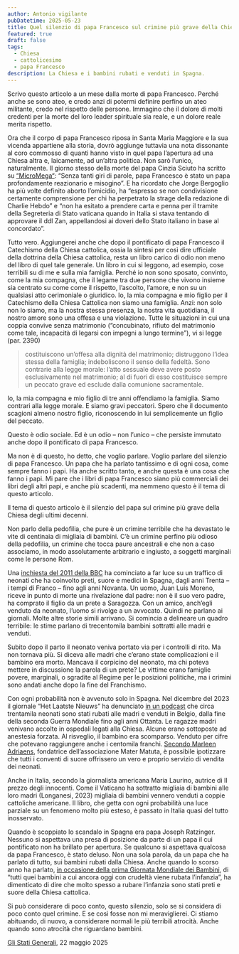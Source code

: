 ```yaml
---
author: Antonio vigilante
pubDatetime: 2025-05-23
title: Quel silenzio di papa Francesco sul crimine più grave della Chiesa
featured: true
draft: false
tags:
  - Chiesa
  - cattolicesimo
  - papa Francesco
description: La Chiesa e i bambini rubati e venduti in Spagna.
---
```

 

Scrivo questo articolo a un mese dalla morte di papa Francesco. Perché anche se sono ateo, e credo anzi di potermi definire perfino un ateo militante, credo nel rispetto delle persone. Immagino che il dolore di molti credenti per la morte del loro leader spirituale sia reale, e un dolore reale merita rispetto.

Ora che il corpo di papa Francesco riposa in Santa Maria Maggiore e la sua vicenda appartiene alla storia, dovrò aggiunge tuttavia una nota dissonante al coro commosso di quanti hanno visto in quel papa l’apertura ad una Chiesa altra e, laicamente, ad un’altra politica. Non sarò l’unico, naturalmente. Il giorno stesso della morte del papa Cinzia Sciuto ha scritto su [“MicroMega“](https://www.uaar.it/uaar/archivio/archivio1999/attualita17.html/): “Senza tanti giri di parole, papa Francesco è stato un papa profondamente reazionario e misogino”. E ha ricordato che Jorge Bergoglio ha più volte definito aborto l’omicidio, ha “espresso se non condivisione certamente comprensione per chi ha perpetrato la strage della redazione di Charlie Hebdo” e “non ha esitato a prendere carta e penna per il tramite della Segreteria di Stato vaticana quando in Italia si stava tentando di approvare il ddl Zan, appellandosi ai doveri dello Stato italiano in base al concordato”.

Tutto vero. Aggiungerei anche che dopo il pontificato di papa Francesco il Catechismo della Chiesa cattolica, ossia la sintesi per così dire ufficiale della dottrina della Chiesa cattolica, resta un libro carico di odio non meno del libro di quel tale generale. Un libro in cui si leggono, ad esempio, cose terribili su di me e sulla mia famiglia. Perché io non sono sposato, convinto, come la mia compagna, che il legame tra due persone che vivono insieme sia centrato su come come il rispetto, l’ascolto, l’amore, e non su un qualsiasi atto cerimoniale o giuridico. Io, la mia compagna e mio figlio per il Catechismo della Chiesa Cattolica non siamo una famiglia. Anzi: non solo non lo siamo, ma la nostra stessa presenza, la nostra vita quotidiana, il nostro amore sono una offesa e una violazione. Tutte le situazioni in cui una coppia convive senza matrimonio (“concubinato, rifiuto del matrimonio come tale, incapacità di legarsi con impegni a lungo termine”), vi si legge (par. 2390)

> costituiscono un’offesa alla dignità del matrimonio; distruggono l’idea stessa della famiglia; indeboliscono il senso della fedeltà. Sono contrarie alla legge morale: l’atto sessuale deve avere posto esclusivamente nel matrimonio; al di fuori di esso costituisce sempre un peccato grave ed esclude dalla comunione sacramentale.

Io, la mia compagna e mio figlio di tre anni offendiamo la famiglia. Siamo contrari alla legge morale. E siamo gravi peccatori. Spero che il documento scagioni almeno nostro figlio, riconoscendo in lui semplicemente un figlio del peccato.

Questo è odio sociale. Ed è un odio – non l’unico – che persiste immutato anche dopo il pontificato di papa Francesco.


Ma non è di questo, ho detto, che voglio parlare. Voglio parlare del silenzio di papa Francesco. Un papa che ha parlato tantissimo e di ogni cosa, come sempre fanno i papi. Ha anche scritto tanto, e anche questa è una cosa che fanno i papi. Mi pare che i libri di papa Francesco siano più commerciali dei libri degli altri papi, e anche più scadenti, ma nemmeno questo è il tema di questo articolo.

Il tema di questo articolo è il silenzio del papa sul crimine più grave della Chiesa degli ultimi decenni.

Non parlo della pedofilia, che pure è un crimine terribile che ha devastato le vite di centinaia di migliaia di bambini. C’è un crimine perfino più odioso della pedofilia, un crimine che tocca paure ancestrali e che non a caso associamo, in modo assolutamente arbitrario e ingiusto, a soggetti marginali come le persone Rom.

Una [inchiesta del 2011 della BBC](https://www.bbc.com/news/magazine-15335899?) ha cominciato a far luce su un traffico di neonati che ha coinvolto preti, suore e medici in Spagna, dagli anni Trenta – i tempi di Franco – fino agli anni Novanta. Un uomo, Juan Luis Moreno, riceve in punto di morte una rivelazione dal padre: non è il suo vero padre, ha comprato il figlio da un prete a Saragozza. Con un amico, anch’egli venduto da neonato, l’uomo si rivolge a un avvocato. Quindi ne parlano ai giornali. Molte altre storie simili arrivano. Si comincia a delineare un quadro terribile: le stime parlano di trecentomila bambini sottratti alle madri e venduti.

Subito dopo il parto il neonato veniva portato via per i controlli di rito. Ma non tornava più. Si diceva alle madri che c’erano state complicazioni e il bambino era morto. Mancava il corpicino del neonato, ma chi poteva mettere in discussione la parola di un prete? Le vittime erano famiglie povere, marginali, o sgradite al Regime per le posizioni politiche, ma i crimini sono andati anche dopo la fine del Franchismo.

Con ogni probabilità non è avvenuto solo in Spagna. Nel dicembre del 2023 il giornale “Het Laatste Nieuws” ha denunciato [in un podcast](https://www.hln.be/nieuws/luister-naar-de-hln-podcast-kinderen-van-de-kerk-ze-hebben-mijn-kind-afgepakt~aa8ca647/) che circa trentamila neonati sono stati rubati alle madri e venduti in Belgio, dalla fine della seconda Guerra Mondiale fino agli anni Ottanta. Le ragazze madri venivano accolte in ospedali legati alla Chiesa. Alcune erano sottoposte ad anestesia forzata. Al risveglio, il bambino era scomparso. Venduto per cifre che potevano raggiungere anche i centomila franchi. [Secondo Marleen Adriaens](https://www.rtl.be/actu/belgique/societe/scandale-en-flandre-des-religieuses-ont-vendu-30000-bebes-jusque-dans-les-annees/2023-12-14/article/617822), fondatrice dell’associazione Mater Matuta, è possibile ipotizzare che tutti i conventi di suore offrissero un vero e proprio servizio di vendita dei neonati.

Anche in Italia, secondo la giornalista americana Maria Laurino, autrice di Il prezzo degli innocenti. Come il Vaticano ha sottratto migliaia di bambini alle loro madri (Longanesi, 2023) migliaia di bambini vennero venduti a coppie cattoliche americane. Il libro, che getta con ogni probabilità una luce parziale su un fenomeno molto più esteso, è passato in Italia quasi del tutto inosservato.

Quando è scoppiato lo scandalo in Spagna era papa Joseph Ratzinger. Nessuno si aspettava una presa di posizione da parte di un papa il cui pontificato non ha brillato per apertura. Se qualcuno si aspettava qualcosa da papa Francesco, è stato deluso. Non una sola parola, da un papa che ha parlato di tutto, sui bambini rubati dalla Chiesa. Anche quando lo scorso anno ha parlato, [in occasione della prima Giornata Mondiale dei Bambini](https://press.vatican.va/content/salastampa/it/bollettino/pubblico/2024/03/02/0182/00378.html), di “tutti quei bambini a cui ancora oggi con crudeltà viene rubata l’infanzia”, ha dimenticato di dire che molto spesso a rubare l’infanzia sono stati preti e suore della Chiesa cattolica.

Si può considerare di poco conto, questo silenzio, solo se si considera di poco conto quel crimine. E se così fosse non mi meraviglierei. Ci stiamo abituando, di nuovo, a considerare normali le più terribili atrocità. Anche quando sono atrocità che riguardano bambini.


[Gli Stati Generali](https://www.glistatigenerali.com/societa/religione/quel-silenzio-di-papa-francesco-sul-crimine-piu-grave-della-chiesa/), 22 maggio 2025
